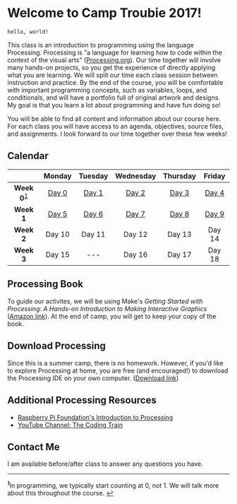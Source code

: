 # Welcome to Camp Troubie 2017!

```
hello, world!
```
This class is an introduction to programming using the language Processing. Processing is "a language for learning how to code within the context of the visual arts" ([Processing.org](https://processing.org/)). Our time together will involve many hands-on projects, so you get the experience of directly applying what you are learning. We will split our time each class session between instruction and practice. By the end of the course, you will be comfortable with important programming concepts, such as variables, loops, and conditionals, and will have a portfolio full of original artwork and designs. My goal is that you learn a lot about programming and have fun doing so!

You will be able to find all content and information about our course here. For each class you will have access to an agenda, objectives, source files, and assignments. I look forward to our time together over these few weeks!

## Calendar

|           | Monday    | Tuesday   | Wednesday | Thursday  | Friday    |
|:---:      |:---:      | :---:     | :---:     | :---:     | :---:     |
|**Week 0**<sup id="a1">[1](#f1)</sup>  | [Day 0](day0.md)  | [Day 1](day1.md) | [Day 2](day2.md)  | [Day 3](day3.md)     | [Day 4](day4.md)     |
|**Week 1** | [Day 5](day5.md)     | [Day 6](day6.md)     | [Day 7](day7.md)     | [Day 8](day8.md)     | [Day 9](day9.md)     |
|**Week 2** | Day 10    | Day 11    | Day 12    | Day 13    | Day 14    |
|**Week 3** | Day 15    | ---       | Day 16    | Day 17    | Day 18    |


## Processing Book

To guide our activites, we will be using Make's _Getting Started with Processing: A Hands-on Introduction to Making Interactive Graphics_ ([Amazon link](https://www.amazon.com/Getting-Started-Processing-Hands-Introduction/dp/1457187086/ref=dp_ob_title_bk)). At the end of camp, you will get to keep your copy of the book. 

## Download Processing

Since this is a summer camp, there is no homework. However, if you'd like to explore Processing at home, you are free (and encouraged!) to download the Processing IDE on your own computer. ([Download link](https://processing.org/download/))

## Additional Processing Resources

- [Raspberry Pi Foundation's Introduction to Processing](https://www.raspberrypi.org/learning/introduction-to-processing/worksheet/)
- [YouTube Channel: The Coding Train](https://www.youtube.com/user/shiffman/playlists)

## Contact Me

I am available before/after class to answer any questions you have.

---

<b id="f1"><sup>1</sup></b>In programming, we typically start counting at 0, not 1. We will talk more about this throughout the course. [↩](#a1)
